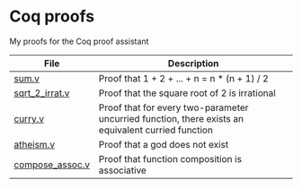 # Coq proofs

My proofs for the Coq proof assistant

| File                                | Description                                                                                        |
| ----------------------------------- | -------------------------------------------------------------------------------------------------- |
| [sum.v](sum.v)                      | Proof that 1 + 2 + ... + n = n \* (n + 1) / 2                                                      |
| [sqrt_2_irrat.v](sqrt_2_irrat.v)    | Proof that the square root of 2 is irrational                                                      |
| [curry.v](curry.v)                  | Proof that for every two-parameter uncurried function, there exists an equivalent curried function |
| [atheism.v](atheism.v)              | Proof that a god does not exist                                                                    |
| [compose_assoc.v](compose_asssoc.v) | Proof that function composition is associative                                                     |
